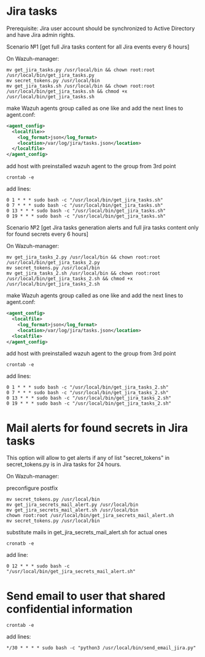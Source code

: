 # Jira tasks

Prerequisite: Jira user account should be synchronized to Active Directory and have Jira admin rights.

Scenario №1 [get full Jira tasks content for all Jira events every 6 hours]

On Wazuh-manager:
```
mv get_jira_tasks.py /usr/local/bin && chown root:root /usr/local/bin/get_jira_tasks.py
mv secret_tokens.py /usr/local/bin
mv get_jira_tasks.sh /usr/local/bin && chown root:root /usr/local/bin/get_jira_tasks.sh && chmod +x /usr/local/bin/get_jira_tasks.sh
```
make Wazuh agents group called as one like and add the next lines to agent.conf:
```xml
<agent_config>
  <localfile>>
    <log_format>json</log_format>
    <location>/var/log/jira/tasks.json</location>
  </localfile>
</agent_config>
```
add host with preinstalled wazuh agent to the group from 3rd point
```
crontab -e
```
add lines:

```
0 1 * * * sudo bash -c "/usr/local/bin/get_jira_tasks.sh"
0 7 * * * sudo bash -c "/usr/local/bin/get_jira_tasks.sh"
0 13 * * * sudo bash -c "/usr/local/bin/get_jira_tasks.sh"
0 19 * * * sudo bash -c "/usr/local/bin/get_jira_tasks.sh"
```
Scenario №2 [get Jira tasks generation alerts and full jira tasks content only for found secrets every 6 hours]

On Wazuh-manager:
```
mv get_jira_tasks_2.py /usr/local/bin && chown root:root /usr/local/bin/get_jira_tasks_2.py
mv secret_tokens.py /usr/local/bin
mv get_jira_tasks_2.sh /usr/local/bin && chown root:root /usr/local/bin/get_jira_tasks_2.sh && chmod +x /usr/local/bin/get_jira_tasks_2.sh
```
make Wazuh agents group called as one like and add the next lines to agent.conf:
```xml
<agent_config>
  <localfile>
    <log_format>json</log_format>
    <location>/var/log/jira/tasks.json</location>
  <localfile>
</agent_config>
```
add host with preinstalled wazuh agent to the group from 3rd point
```
crontab -e
```
add lines:
```
0 1 * * * sudo bash -c "/usr/local/bin/get_jira_tasks_2.sh"
0 7 * * * sudo bash -c "/usr/local/bin/get_jira_tasks_2.sh"
0 13 * * * sudo bash -c "/usr/local/bin/get_jira_tasks_2.sh"
0 19 * * * sudo bash -c "/usr/local/bin/get_jira_tasks_2.sh"
```
# Mail alerts for found secrets in Jira tasks

This option will allow to get alerts if any of list "secret_tokens" in secret_tokens.py is in Jira tasks for 24 hours.

On Wazuh-manager:

preconfigure postfix
```
mv secret_tokens.py /usr/local/bin
mv get_jira_secrets_mail_alert.py /usr/local/bin
mv get_jira_secrets_mail_alert.sh /usr/local/bin
chown root:root /usr/local/bin/get_jira_secrets_mail_alert.sh
mv secret_tokens.py /usr/local/bin
```
substitute mails in get_jira_secrets_mail_alert.sh for actual ones
```
cronatb -e
```
add line:
```
0 12 * * * sudo bash -c "/usr/local/bin/get_jira_secrets_mail_alert.sh"
```
# Send email to user that shared confidential information

```
crontab -e
```
add lines:
```
*/30 * * * * sudo bash -c "python3 /usr/local/bin/send_email_jira.py"
```
